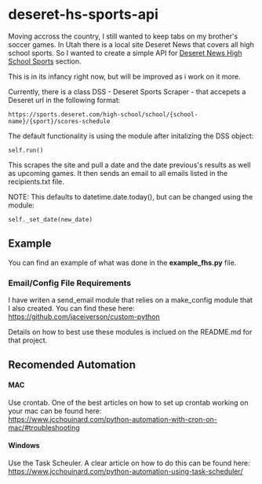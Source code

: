 # deseret-hs-sports-api

Moving accross the country, I still wanted to keep tabs on my brother's soccer games. In Utah there is a local site Deseret News that covers all high school sports. So I wanted to create a simple API for <a href=https://sports.deseret.com/high-school>Deseret News High School Sports</a> section.

This is in its infancy right now, but will be improved as i work on it more. 

Currently, there is a class DSS - Deseret Sports Scraper - that accepets a Deseret url in the following format:
```
https://sports.deseret.com/high-school/school/{school-name}/{sport}/scores-schedule
```
The default functionality is using the module after initalizing the DSS object:
```
self.run()
```
This scrapes the site and pull a date and the date previous's results as well as upcoming games. It then sends an email to all emails listed in the recipients.txt file.

NOTE: This defaults to datetime.date.today(), but can be changed using the module: 
```
self._set_date(new_date)
```
## Example
You can find an example of what was done in the **example_fhs.py** file. 

### Email/Config File Requirements
I have writen a send_email module that relies on a make_config module that I also created.
You can find these here: https://github.com/jaceiverson/custom-python<br>

Details on how to best use these modules is inclued on the README.md for that project.

## Recomended Automation
#### MAC
Use crontab. One of the best articles on how to set up crontab working on your mac can be found here:<br>
https://www.jcchouinard.com/python-automation-with-cron-on-mac/#troubleshooting
#### Windows
Use the Task Scheuler. A clear article on how to do this can be found here:<br>
https://www.jcchouinard.com/python-automation-using-task-scheduler/
